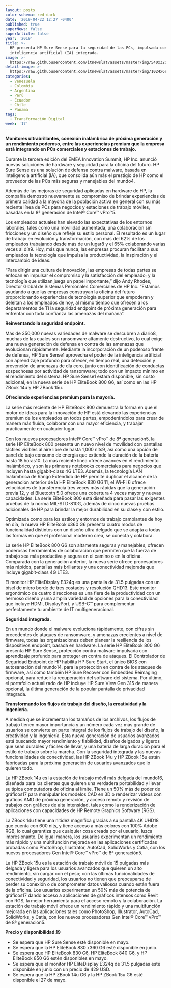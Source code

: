 ```yaml
---
layout: posts
color-schema: red-dark
date: '2019-04-22 12:27 -0400'
published: true
superNews: false
superArticle: false
year: '2019'
title: >-
  HP presenta HP Sure Sense para la seguridad de las PCs, impulsada con
  inteligencia artificial (IA) integrada.
image: >-
  https://raw.githubusercontent.com/itnewslat/assets/master/img/540x320/HP-Intelegencia-Artificial-p.jpg
detail-image: >-
  https://raw.githubusercontent.com/itnewslat/assets/master/img/1024x680/HP-Intelegencia-Artificial-g.jpg
categories:
  - Venezuela
  - Colombia
  - Argentina
  - Perú
  - Ecuador
  - Chile
  - Panama
tags:
  - Transformación Digital
week: '17'
---
```

**Monitores ultrabrillantes, conexión inalámbrica de próxima generación y un rendimiento poderoso, entre las experiencias premium que la empresa está integrando en PCs comerciales y estaciones de trabajo.**

Durante la tercera edición del EMEA Innovation Summit, HP Inc. anunció nuevas soluciones de hardware y seguridad para la oficina del futuro. HP Sure Sense es una solución de defensa contra malware, basada en inteligencia artificial (IA), que consolida aún más el prestigio de HP como el proveedor de las PCs más seguras y manejables del mundo4. 

Además de las mejoras de seguridad aplicadas en hardware de HP, la compañía demostró nuevamente su compromiso de brindar experiencias de primera calidad a la mayoría de la población activa en general con su más reciente línea de PCs para negocios y estaciones de trabajo móviles, basadas en la 8ª generación de Intel® Core™ vPro™5.

Los empleados actuales han elevado las expectativas de los entornos laborales, tales como una movilidad aumentada, una colaboración sin fricciones y un diseño que refleje su estilo personal. El resultado es un lugar de trabajo en evolución y transformación, con más del 62% de los empleados trabajando desde más de un lugar8 y el 65% colaborando varias veces al día9. Hoy, más que nunca, las empresas procuran facilitar a sus empleados la tecnología que impulsa la productividad, la inspiración y el intercambio de ideas.

“Para dirigir una cultura de innovación, las empresas de todas partes se enfocan en impulsar el compromiso y la satisfacción del empleado; y la tecnología que utilizan juega un papel importante,” dijo Andy Rhodes, Director Global de Sistemas Personales Comerciales de HP Inc. “Estamos ayudando a que las empresas construyan la oficina del futuro proporcionando experiencias de tecnología superior que empoderan y deleitan a los empleados de hoy, al mismo tiempo que ofrecen a los departamentos de TI la seguridad endpoint de próxima generación para enfrentar con toda confianza las amenazas del mañana”.

**Reinventando la seguridad endpoint.**

Más de 350,000 nuevas variedades de malware se descubren a diario8, muchas de las cuales son ransomware altamente destructivo, lo cual exige una nueva generación de defensa en contra de las amenazas que evolucionan rápidamente. Mediante la incorporación de un poderoso frente de defensa, HP Sure Sense1 aprovecha el poder de la inteligencia artificial con aprendizaje profundo para ofrecer, en tiempo real, una detección y prevención de amenazas de día cero, junto con identificación de conductas sospechosas por actividad de ransomware; todo con un impacto mínimo en el rendimiento del sistema. HP Sure Sense1 estará disponible, sin costo adicional, en la nueva serie de HP EliteBook 800 G6, así como en las HP ZBook 14u y HP ZBook 15u. 

**Ofreciendo experiencias premium para la mayoría.**

La serie más reciente de HP EliteBook 800 demuestra la forma en que el motor de ideas para la innovación de HP está elevando las experiencias premium de los empleados en todos partes, empoderándolos para crear de manera más fluida, colaborar con una mayor eficiencia, y trabajar prácticamente en cualquier lugar.

Con los nuevos procesadores Intel® Core™ vPro™ de 8ª generación5, la serie HP EliteBook 800 presenta un nuevo nivel de movilidad con pantallas táctiles visibles al aire libre de hasta 1,000 nits9, así como una opción de panel de bajo consumo de energía que extiende la duración de la batería hasta 18 horas10. La más reciente línea ofrece avances en el rendimiento inalámbrico, y son las primeras notebooks comerciales para negocios que incluyen hasta gigabit-class 4G LTE3. Además, la tecnología LAN Inalámbrica de Rango Extendido de HP permite duplicar el alcance de la generación anterior de la HP EliteBook 830 G6 11, el Wi-Fi 6 ofrece velocidades de transferencia tres veces más rápidas que la generación previa 12, y el Bluetooth 5.0 ofrece una cobertura 4 veces mayor y nuevas capacidades. La serie EliteBook 800 está diseñada para pasar las exigentes pruebas de la norma MIL-STD-810G, además de cinco nuevas pruebas adicionales de HP para brindar la mejor durabilidad en su clase y con estilo.

Optimizada como para los estilos y entornos de trabajo cambiantes de hoy en día, la nueva HP EliteBook x360 G6 presenta cuatro modos de funcionalidad distintos con un diseño ultra delgado que se adapta a todas las formas en que el profesional moderno crea, se conecta y colabora. 

La serie HP EliteBook 800 G6 son altamente seguras y manejables, ofrecen poderosas herramientas de colaboración que permiten que la fuerza de trabajo sea más productiva y segura en el camino o en la oficina. Comparada con la generación anterior, la nueva serie ofrece procesadores más rápidos, pantallas más brillantes y una conectividad mejorada que incluye gigabit-class 4G LTE3.

El monitor HP EliteDisplay E324q es una pantalla de 31.5 pulgadas con un bisel de micro borde de tres costados y resolución QHD13. Este monitor ergonómico de cuatro direcciones es una fiera de la productividad con un hermoso diseño y una amplia variedad de opciones para la conectividad que incluye HDMI, DisplayPort, y USB-C™ para complementar perfectamente tu ambiente de IT multigeneracional. 

**Seguridad integrada.**

En un mundo donde el malware evoluciona rápidamente, con cifras sin precedentes de ataques de ransomware, y amenazas crecientes a nivel de firmware, todas las organizaciones deben planear la resiliencia de los dispositivos endpoint, basada en hardware. La serie HP EliteBook 800 G6 presenta HP Sure Sense, protección contra malware impulsada con aprendizaje profundo para proteger en contra de ataques. El Controlador de Seguridad Endpoint de HP habilita HP Sure Start, el único BIOS con autosanación del mundo14, para la protección en contra de los ataques de firmware, así como también HP Sure Recover con Embedded Reimaging opcional, para reducir la recuperación del software del sistema. Por último, el portafolio actualizado de HP incluye HP Sure View Gen 315 de manera opcional, la última generación de la popular pantalla de privacidad integrada.

**Transformando los flujos de trabajo del diseño, la creatividad y la ingeniería.**

A medida que se incrementan los tamaños de los archivos, los flujos de trabajo tienen mayor importancia y un número cada vez más grande de usuarios se convierte en parte integral de los flujos de trabajo del diseño, la creatividad y la ingeniería. Esta nueva generación de usuarios avanzados está buscando mayor rendimiento y fiabilidad, diseños delgados y ligeros que sean durables y fáciles de llevar, y una batería de larga duración para el estilo de trabajo sobre la marcha. Con la seguridad integrada y las nuevas funcionalidades de conectividad, las HP ZBook 14u y HP ZBook 15u están fabricadas para la próxima generación de usuarios avanzados que lo quieren todo. 

La HP ZBook 14u es la estación de trabajo móvil más delgada del mundo16, diseñada para los clientes que quieren una verdadera portabilidad y llevar su típica computadora de oficina al límite. Tiene un 50% más de poder de gráficos17 para manipular los modelos CAD en 3D o renderizar videos con gráficos AMD de próxima generación, y acceso remoto y revisión de trabajos con gráficos de alta intensidad, tales como la renderización de aplicaciones con capacidades de HP Remote Graphics Software (RGS). 

La ZBook 14u tiene una nitidez magnífica gracias a su pantalla 4K UHD18 que cuenta con 600 nits, y tiene acceso a más colores con 100% Adobe RGB, lo cual garantiza que cualquier cosa creada por el usuario, luzca impresionante. De igual manera, los usuarios experimentan un rendimiento más rápido y una multifunción mejorada en las aplicaciones certificadas probadas como PhotoShop, Illustrator, AutoCad, SolidWorks y Catia, con los nuevos procesadores Gen Intel® Core™ vPro™ de 8ª generación5.

La HP ZBook 15u es la estación de trabajo móvil de 15 pulgadas más delgada y ligera para los usuarios avanzados que quieren un alto rendimiento, sin cargar con el peso; con las últimas funcionalidades de conectividad y seguridad, los usuarios no tienen que preocuparse de perder su conexión o de comprometer datos valiosos cuando están fuera de la oficina. Los usuarios experimentan un 50% más de potencia de gráficos17 dando acceso a aplicaciones de gráficos intensos como Revit con RGS, la mejor herramienta para el acceso remoto y la colaboración. La estación de trabajo móvil ofrece un rendimiento rápido y una multifunción mejorada en las aplicaciones tales como PhotoShop, Illustrator, AutoCad, SolidWorks, y Catia, con los nuevos procesadores Gen Intel® Core™ vPro™ de 8ª generación5.

**Precio y disponibilidad.19**

- Se espera que HP Sure Sense esté disponible en mayo. 
- Se espera que la HP EliteBook 830 x360 G6 esté disponible en junio.
- Se espera que HP EliteBook 830 G6, HP EliteBook 840 G6, y HP EliteBook 850 G6 estén disponibles en mayo.
- Se espera que el monitor HP EliteDisplay E324q de 31.5 pulgadas esté disponible en junio con un precio de 429 USD. 
- Se espera que la HP ZBook 14u G6 y la HP ZBook 15u G6 esté disponible el 27 de mayo.